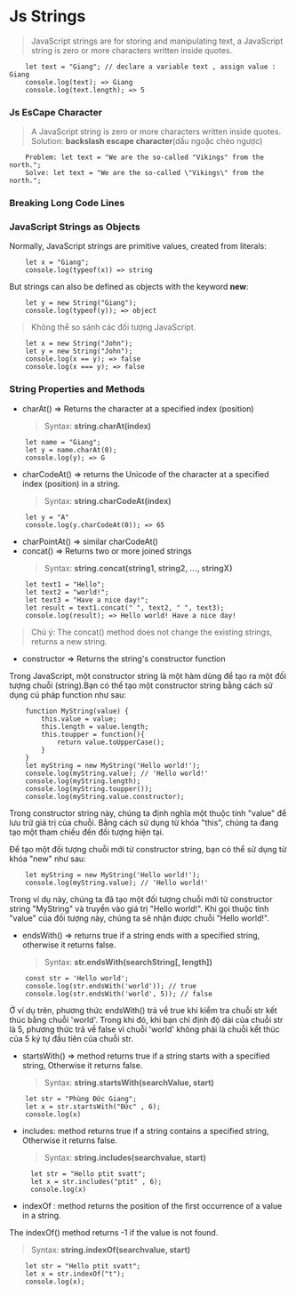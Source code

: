 # Js Strings

> JavaScript strings are for storing and manipulating text, a JavaScript string is zero or more characters written inside quotes.

```
    let text = "Giang"; // declare a variable text , assign value : Giang
    console.log(text); => Giang
    console.log(text.length); => 5

```

### Js EsCape Character

> A JavaScript string is zero or more characters written inside quotes.
> Solution: **backslash escape character**(dấu ngoặc chéo ngược)

```
    Problem: let text = "We are the so-called "Vikings" from the north.";
    Solve: let text = "We are the so-called \"Vikings\" from the north.";
```

### Breaking Long Code Lines

### JavaScript Strings as Objects

Normally, JavaScript strings are primitive values, created from literals:

```
    let x = "Giang";
    console.log(typeof(x)) => string
```

But strings can also be defined as objects with the keyword **new**:

```
    let y = new String("Giang");
    console.log(typeof(y)); => object
```

> Không thể so sánh các đối tượng JavaScript.

```
    let x = new String("John");
    let y = new String("John");
    console.log(x == y); => false
    console.log(x === y); => false
```

### String Properties and Methods

- charAt() => Returns the character at a specified index (position)
  > Syntax: **string.charAt(index)**

```
    let name = "Giang";
    let y = name.charAt(0);
    console.log(y); => G
```

- charCodeAt() => returns the Unicode of the character at a specified index (position) in a string.
  > Syntax: **string.charCodeAt(index)**

```
    let y = "A"
    console.log(y.charCodeAt(0)); => 65
```

- charPointAt() => similar charCodeAt()
- concat() => Returns two or more joined strings
  > Syntax: **string.concat(string1, string2, ..., stringX)**

```
    let text1 = "Hello";
    let text2 = "world!";
    let text3 = "Have a nice day!";
    let result = text1.concat(" ", text2, " ", text3);
    console.log(result); => Hello world! Have a nice day!
```

> Chú ý: The concat() method does not change the existing strings, returns a new string.

- constructor => Returns the string's constructor function

Trong JavaScript, một constructor string là một hàm dùng để tạo ra một đối tượng chuỗi (string).Bạn có thể tạo một constructor string bằng cách sử dụng cú pháp function như sau:

```
    function MyString(value) {
        this.value = value;
        this.length = value.length;
        this.toupper = function(){
            return value.toUpperCase();
        }
    }
    let myString = new MyString('Hello world!');
    console.log(myString.value); // 'Hello world!'
    console.log(myString.length);
    console.log(myString.toupper());
    console.log(myString.value.constructor);
```

Trong constructor string này, chúng ta định nghĩa một thuộc tính "value" để lưu trữ giá trị của chuỗi. Bằng cách sử dụng từ khóa "this", chúng ta đang tạo một tham chiếu đến đối tượng hiện tại.

Để tạo một đối tượng chuỗi mới từ constructor string, bạn có thể sử dụng từ khóa "new" như sau:

```
    let myString = new MyString('Hello world!');
    console.log(myString.value); // 'Hello world!'
```

Trong ví dụ này, chúng ta đã tạo một đối tượng chuỗi mới từ constructor string "MyString" và truyền vào giá trị "Hello world!". Khi gọi thuộc tính "value" của đối tượng này, chúng ta sẽ nhận được chuỗi "Hello world!".

- endsWith() => returns true if a string ends with a specified string, otherwise it returns false.
  > Syntax: **str.endsWith(searchString[, length])**

```
    const str = 'Hello world';
    console.log(str.endsWith('world')); // true
    console.log(str.endsWith('world', 5)); // false
```

Ở ví dụ trên, phương thức endsWith() trả về true khi kiểm tra chuỗi str kết thúc bằng chuỗi 'world'. Trong khi đó, khi bạn chỉ định độ dài của chuỗi str là 5, phương thức trả về false vì chuỗi 'world' không phải là chuỗi kết thúc của 5 ký tự đầu tiên của chuỗi str.

- startsWith() => method returns true if a string starts with a specified string, Otherwise it returns false.
  > Syntax: **string.startsWith(searchValue, start)**

```
    let str = "Phùng Đức Giang";
    let x = str.startsWith("Đức" , 6);
    console.log(x)
```

- includes: method returns true if a string contains a specified string, Otherwise it returns false.

  > Syntax: **string.includes(searchvalue, start)**

  ```
    let str = "Hello ptit svatt";
    let x = str.includes("ptit" , 6);
    console.log(x)
  ```

- indexOf : method returns the position of the first occurrence of a value in a string.

The indexOf() method returns -1 if the value is not found.

> Syntax: **string.indexOf(searchvalue, start)**

```
    let str = "Hello ptit svatt";
    let x = str.indexOf("t");
    console.log(x);
```
